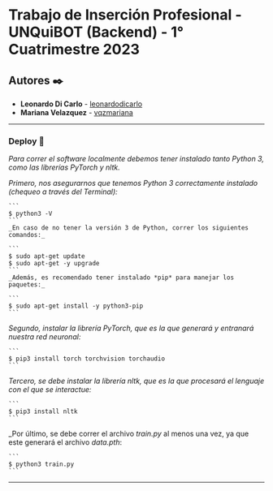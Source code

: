 # Trabajo de Inserción Profesional - UNQuiBOT (Backend) - 1° Cuatrimestre 2023

## Autores ✒️

* **Leonardo Di Carlo** - [leonardodicarlo](https://github.com/leonardodicarlo)
* **Mariana Velazquez** - [vqzmariana](https://github.com/vqzmariana)

***

### Deploy 🔧

_Para correr el software localmente debemos tener instalado tanto Python 3, como las librerías PyTorch y nltk._

_Primero, nos asegurarnos que tenemos Python 3 correctamente instalado (chequeo a través del Terminal):_

	```
	$ python3 -V
	```
	_En caso de no tener la versión 3 de Python, correr los siguientes comandos:_

	```
	$ sudo apt-get update
	$ sudo apt-get -y upgrade
	```
	_Además, es recomendado tener instalado *pip* para manejar los paquetes:_

	```
	$ sudo apt-get install -y python3-pip
	```
_Segundo, instalar la librería PyTorch, que es la que generará y entranará nuestra red neuronal:_

	```
	$ pip3 install torch torchvision torchaudio
	```
	
_Tercero, se debe instalar la librería nltk, que es la que procesará el lenguaje con el que se interactue:_

	```
	$ pip3 install nltk
	```
_Por último, se debe correr el archivo *train.py* al menos una vez, ya que este generará el archivo *data.pth*:

	```
	$ python3 train.py
	```
---
